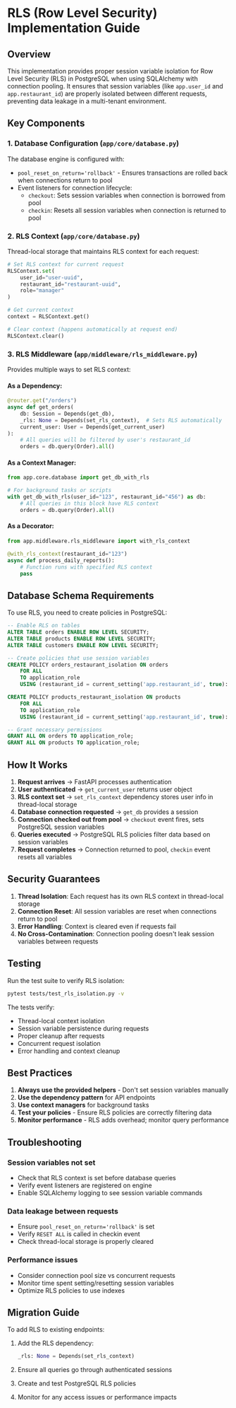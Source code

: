 # RLS (Row Level Security) Implementation Guide

## Overview

This implementation provides proper session variable isolation for Row Level Security (RLS) in PostgreSQL when using SQLAlchemy with connection pooling. It ensures that session variables (like `app.user_id` and `app.restaurant_id`) are properly isolated between different requests, preventing data leakage in a multi-tenant environment.

## Key Components

### 1. Database Configuration (`app/core/database.py`)

The database engine is configured with:
- `pool_reset_on_return='rollback'` - Ensures transactions are rolled back when connections return to pool
- Event listeners for connection lifecycle:
  - `checkout`: Sets session variables when connection is borrowed from pool
  - `checkin`: Resets all session variables when connection is returned to pool

### 2. RLS Context (`app/core/database.py`)

Thread-local storage that maintains RLS context for each request:

```python
# Set RLS context for current request
RLSContext.set(
    user_id="user-uuid",
    restaurant_id="restaurant-uuid",
    role="manager"
)

# Get current context
context = RLSContext.get()

# Clear context (happens automatically at request end)
RLSContext.clear()
```

### 3. RLS Middleware (`app/middleware/rls_middleware.py`)

Provides multiple ways to set RLS context:

#### As a Dependency:
```python
@router.get("/orders")
async def get_orders(
    db: Session = Depends(get_db),
    _rls: None = Depends(set_rls_context),  # Sets RLS automatically
    current_user: User = Depends(get_current_user)
):
    # All queries will be filtered by user's restaurant_id
    orders = db.query(Order).all()
```

#### As a Context Manager:
```python
from app.core.database import get_db_with_rls

# For background tasks or scripts
with get_db_with_rls(user_id="123", restaurant_id="456") as db:
    # All queries in this block have RLS context
    orders = db.query(Order).all()
```

#### As a Decorator:
```python
from app.middleware.rls_middleware import with_rls_context

@with_rls_context(restaurant_id="123")
async def process_daily_reports():
    # Function runs with specified RLS context
    pass
```

## Database Schema Requirements

To use RLS, you need to create policies in PostgreSQL:

```sql
-- Enable RLS on tables
ALTER TABLE orders ENABLE ROW LEVEL SECURITY;
ALTER TABLE products ENABLE ROW LEVEL SECURITY;
ALTER TABLE customers ENABLE ROW LEVEL SECURITY;

-- Create policies that use session variables
CREATE POLICY orders_restaurant_isolation ON orders
    FOR ALL
    TO application_role
    USING (restaurant_id = current_setting('app.restaurant_id', true)::uuid);

CREATE POLICY products_restaurant_isolation ON products
    FOR ALL
    TO application_role
    USING (restaurant_id = current_setting('app.restaurant_id', true)::uuid);

-- Grant necessary permissions
GRANT ALL ON orders TO application_role;
GRANT ALL ON products TO application_role;
```

## How It Works

1. **Request arrives** → FastAPI processes authentication
2. **User authenticated** → `get_current_user` returns user object
3. **RLS context set** → `set_rls_context` dependency stores user info in thread-local storage
4. **Database connection requested** → `get_db` provides a session
5. **Connection checked out from pool** → `checkout` event fires, sets PostgreSQL session variables
6. **Queries executed** → PostgreSQL RLS policies filter data based on session variables
7. **Request completes** → Connection returned to pool, `checkin` event resets all variables

## Security Guarantees

1. **Thread Isolation**: Each request has its own RLS context in thread-local storage
2. **Connection Reset**: All session variables are reset when connections return to pool
3. **Error Handling**: Context is cleared even if requests fail
4. **No Cross-Contamination**: Connection pooling doesn't leak session variables between requests

## Testing

Run the test suite to verify RLS isolation:

```bash
pytest tests/test_rls_isolation.py -v
```

The tests verify:
- Thread-local context isolation
- Session variable persistence during requests
- Proper cleanup after requests
- Concurrent request isolation
- Error handling and context cleanup

## Best Practices

1. **Always use the provided helpers** - Don't set session variables manually
2. **Use the dependency pattern** for API endpoints
3. **Use context managers** for background tasks
4. **Test your policies** - Ensure RLS policies are correctly filtering data
5. **Monitor performance** - RLS adds overhead; monitor query performance

## Troubleshooting

### Session variables not set
- Check that RLS context is set before database queries
- Verify event listeners are registered on engine
- Enable SQLAlchemy logging to see session variable commands

### Data leakage between requests
- Ensure `pool_reset_on_return='rollback'` is set
- Verify `RESET ALL` is called in checkin event
- Check thread-local storage is properly cleared

### Performance issues
- Consider connection pool size vs concurrent requests
- Monitor time spent setting/resetting session variables
- Optimize RLS policies to use indexes

## Migration Guide

To add RLS to existing endpoints:

1. Add the RLS dependency:
   ```python
   _rls: None = Depends(set_rls_context)
   ```

2. Ensure all queries go through authenticated sessions

3. Create and test PostgreSQL RLS policies

4. Monitor for any access issues or performance impacts